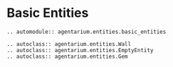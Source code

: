 # Basic Entities
```{eval-rst}
.. automodule:: agentarium.entities.basic_entities
```

```{eval-rst}
.. autoclass:: agentarium.entities.Wall
.. autoclass:: agentarium.entities.EmptyEntity
.. autoclass:: agentarium.entities.Gem
```